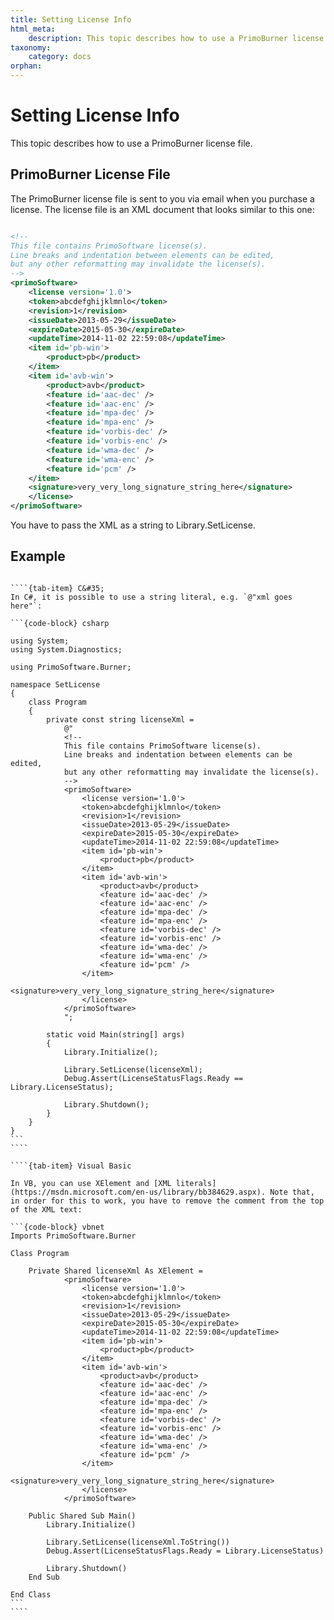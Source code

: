 ```yaml
---
title: Setting License Info
html_meta:
    description: This topic describes how to use a PrimoBurner license file.
taxonomy:
    category: docs
orphan:
---
```


# Setting License Info

This topic describes how to use a PrimoBurner license file.

## PrimoBurner License File

The PrimoBurner license file is sent to you via email when you purchase a license. The license file is an XML document that looks similar to this one:

``` xml 

<!-- 
This file contains PrimoSoftware license(s). 
Line breaks and indentation between elements can be edited, 
but any other reformatting may invalidate the license(s). 
-->
<primoSoftware>
    <license version='1.0'>
    <token>abcdefghijklmnlo</token>
    <revision>1</revision>
    <issueDate>2013-05-29</issueDate>
    <expireDate>2015-05-30</expireDate>
    <updateTime>2014-11-02 22:59:08</updateTime>
    <item id='pb-win'>
        <product>pb</product>
    </item>
    <item id='avb-win'>
        <product>avb</product>
        <feature id='aac-dec' />
        <feature id='aac-enc' />
        <feature id='mpa-dec' />
        <feature id='mpa-enc' />
        <feature id='vorbis-dec' />
        <feature id='vorbis-enc' />
        <feature id='wma-dec' />
        <feature id='wma-enc' />
        <feature id='pcm' />
    </item>
    <signature>very_very_long_signature_string_here</signature>
    </license>
</primoSoftware>
```

You have to pass the XML as a string to Library.SetLicense.

## Example

`````{tab-set}

````{tab-item} C&#35;
In C#, it is possible to use a string literal, e.g. `@"xml goes here"`:    

```{code-block} csharp

using System;
using System.Diagnostics;

using PrimoSoftware.Burner;

namespace SetLicense
{
    class Program
    {
        private const string licenseXml = 
            @"
            <!-- 
            This file contains PrimoSoftware license(s). 
            Line breaks and indentation between elements can be edited, 
            but any other reformatting may invalidate the license(s). 
            -->
            <primoSoftware>
                <license version='1.0'>
                <token>abcdefghijklmnlo</token>
                <revision>1</revision>
                <issueDate>2013-05-29</issueDate>
                <expireDate>2015-05-30</expireDate>
                <updateTime>2014-11-02 22:59:08</updateTime>
                <item id='pb-win'>
                    <product>pb</product>
                </item>
                <item id='avb-win'>
                    <product>avb</product>
                    <feature id='aac-dec' />
                    <feature id='aac-enc' />
                    <feature id='mpa-dec' />
                    <feature id='mpa-enc' />
                    <feature id='vorbis-dec' />
                    <feature id='vorbis-enc' />
                    <feature id='wma-dec' />
                    <feature id='wma-enc' />
                    <feature id='pcm' />
                </item>
                <signature>very_very_long_signature_string_here</signature>
                </license>
            </primoSoftware>
            ";

        static void Main(string[] args)
        {
            Library.Initialize();

            Library.SetLicense(licenseXml);
            Debug.Assert(LicenseStatusFlags.Ready == Library.LicenseStatus);

            Library.Shutdown();
        }
    }
}
```
````

````{tab-item} Visual Basic

In VB, you can use XElement and [XML literals](https://msdn.microsoft.com/en-us/library/bb384629.aspx). Note that, in order for this to work, you have to remove the comment from the top of the XML text:

```{code-block} vbnet
Imports PrimoSoftware.Burner

Class Program

    Private Shared licenseXml As XElement =
            <primoSoftware>
                <license version='1.0'>
                <token>abcdefghijklmnlo</token>
                <revision>1</revision>
                <issueDate>2013-05-29</issueDate>
                <expireDate>2015-05-30</expireDate>
                <updateTime>2014-11-02 22:59:08</updateTime>
                <item id='pb-win'>
                    <product>pb</product>
                </item>
                <item id='avb-win'>
                    <product>avb</product>
                    <feature id='aac-dec' />
                    <feature id='aac-enc' />
                    <feature id='mpa-dec' />
                    <feature id='mpa-enc' />
                    <feature id='vorbis-dec' />
                    <feature id='vorbis-enc' />
                    <feature id='wma-dec' />
                    <feature id='wma-enc' />
                    <feature id='pcm' />
                </item>
                <signature>very_very_long_signature_string_here</signature>
                </license>
            </primoSoftware>

    Public Shared Sub Main()
        Library.Initialize()

        Library.SetLicense(licenseXml.ToString())
        Debug.Assert(LicenseStatusFlags.Ready = Library.LicenseStatus)

        Library.Shutdown()
    End Sub

End Class
```
````

`````
